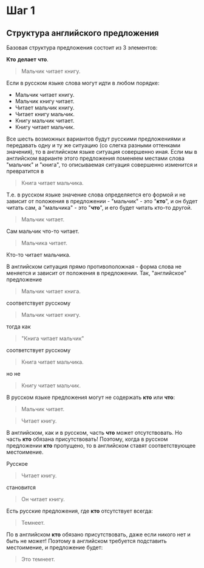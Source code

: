 # Шаг 1

## Структура английского предложения

Базовая структура предложения состоит из 3 элементов:

__Кто__ __делает__ __что__.

> Мальчик читает книгу.

Если в русском языке слова могут идти в любом порядке:
- Мальчик читает книгу.
- Мальчик книгу читает.
- Читает мальчик книгу.
- Читает книгу мальчик.
- Книгу мальчик читает.
- Книгу читает мальчик.

Все шесть возможных вариантов будут русскими предложениями и передавать одну и ту же ситуацию
(со слегка разными оттенками значения), то в английском языке ситуация совершенно иная.
Если мы в английском варианте этого предложения поменяем местами слова "мальчик" и "книга",
то описываемая ситуация совершенно изменится и превратится в
> Книга читает мальчика.

Т.е. в русском языке значение слова определяется его формой и не зависит от положения в предложении -
"мальчик" - это "__кто__", и он будет читать сам, а "мальчика" - это "__что__", и его будет читать кто-то другой.

> Мальчик читает.

Сам мальчик что-то читает.

> Мальчика читает.

Кто-то читает мальчика.

В английском ситуация прямо противоположная - форма слова не меняется и зависит от положения в предложении.
Так, "английское" предложение
> Мальчик читает книга.

соответствует русскому
> Мальчик читает книгу.

тогда как
>"Книга читает мальчик"

соответствует русскому
> Книга читает мальчика.

но не
> Книгу читает мальчик.

В русском языке предложения могут не содержать __кто__ или __что__:
> Мальчик читает.

> Читает книгу.

В английском, как и в русском, часть __что__ может отсутствовать.
Но часть __кто__ обязана присутствовать! Поэтому, когда в русском предложении __кто__
пропущено, то в английском ставят соответствующее местоимение.

Русское
> Читает книгу.

становится
> Он читает книгу.

Есть русские предложения, где __кто__ отсутствует всегда:
> Темнеет.

По в английском __кто__ обязано присутствовать, даже если никого нет и быть не может!
Поэтому в английском требуется подставить местоимение, и предложение будет:
> Это темнеет.
